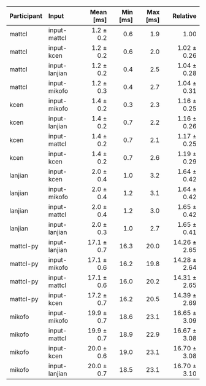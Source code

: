 | Participant | Input | Mean [ms] | Min [ms] | Max [ms] | Relative |
|:---|:---|---:|---:|---:|---:|
| mattcl | input-mattcl | 1.2 ± 0.2 | 0.6 | 1.9 | 1.00 |
| mattcl | input-kcen | 1.2 ± 0.2 | 0.6 | 2.0 | 1.02 ± 0.26 |
| mattcl | input-lanjian | 1.2 ± 0.2 | 0.4 | 2.5 | 1.04 ± 0.28 |
| mattcl | input-mikofo | 1.2 ± 0.3 | 0.4 | 2.7 | 1.04 ± 0.31 |
| kcen | input-mikofo | 1.4 ± 0.2 | 0.3 | 2.3 | 1.16 ± 0.25 |
| kcen | input-lanjian | 1.4 ± 0.2 | 0.7 | 2.2 | 1.16 ± 0.26 |
| kcen | input-mattcl | 1.4 ± 0.2 | 0.7 | 2.1 | 1.17 ± 0.25 |
| kcen | input-kcen | 1.4 ± 0.2 | 0.7 | 2.6 | 1.19 ± 0.29 |
| lanjian | input-kcen | 2.0 ± 0.4 | 1.0 | 3.2 | 1.64 ± 0.42 |
| lanjian | input-mikofo | 2.0 ± 0.4 | 1.2 | 3.1 | 1.64 ± 0.42 |
| lanjian | input-mattcl | 2.0 ± 0.4 | 1.2 | 3.0 | 1.65 ± 0.42 |
| lanjian | input-lanjian | 2.0 ± 0.3 | 1.0 | 2.7 | 1.65 ± 0.41 |
| mattcl-py | input-lanjian | 17.1 ± 0.7 | 16.3 | 20.0 | 14.26 ± 2.65 |
| mattcl-py | input-mikofo | 17.1 ± 0.6 | 16.2 | 19.8 | 14.28 ± 2.64 |
| mattcl-py | input-mattcl | 17.1 ± 0.6 | 16.0 | 20.2 | 14.31 ± 2.65 |
| mattcl-py | input-kcen | 17.2 ± 0.7 | 16.2 | 20.5 | 14.39 ± 2.69 |
| mikofo | input-mikofo | 19.9 ± 0.7 | 18.6 | 23.1 | 16.65 ± 3.09 |
| mikofo | input-mattcl | 19.9 ± 0.7 | 18.9 | 22.9 | 16.67 ± 3.08 |
| mikofo | input-kcen | 20.0 ± 0.6 | 19.0 | 23.1 | 16.70 ± 3.08 |
| mikofo | input-lanjian | 20.0 ± 0.7 | 18.5 | 23.1 | 16.70 ± 3.10 |
